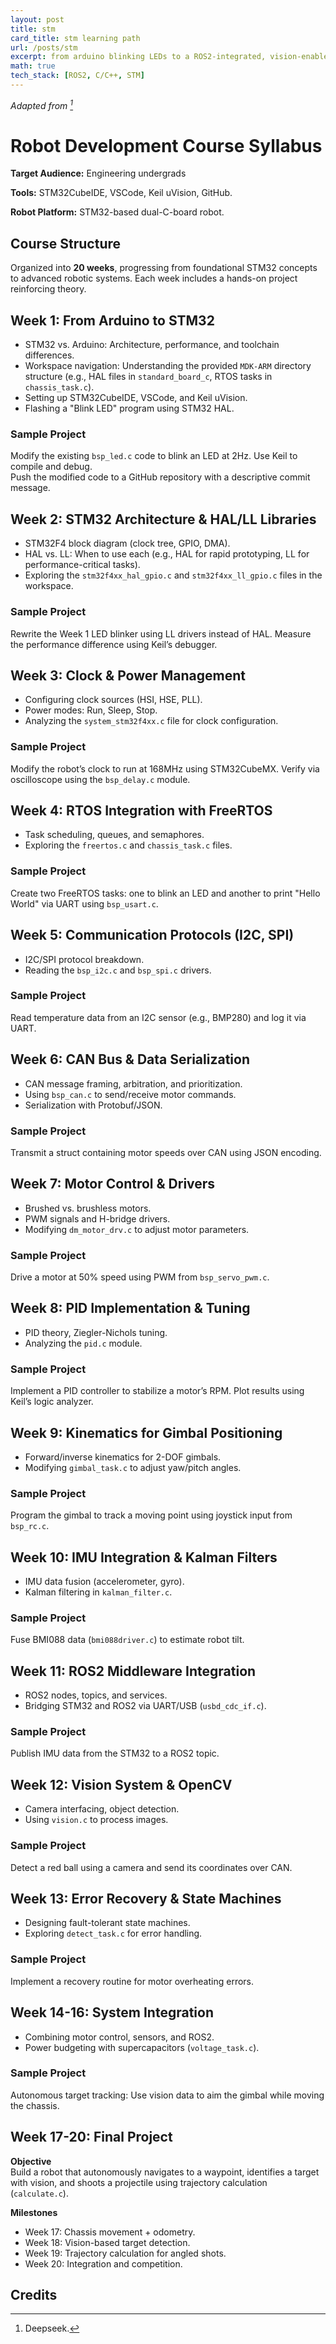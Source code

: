 ```yaml
---
layout: post
title: stm
card_title: stm learning path
url: /posts/stm
excerpt: from arduino blinking LEDs to a ROS2-integrated, vision-enabled autonomous robot
math: true
tech_stack: [ROS2, C/C++, STM]
---
```


*Adapted from [^1]*

# Robot Development Course Syllabus

**Target Audience:** Engineering undergrads

**Tools:** STM32CubeIDE, VSCode, Keil uVision, GitHub.

**Robot Platform:** STM32-based dual-C-board robot.

## Course Structure
Organized into **20 weeks**, progressing from foundational STM32 concepts to advanced robotic systems. Each week includes a hands-on project reinforcing theory.  


## Week 1: From Arduino to STM32

- STM32 vs. Arduino: Architecture, performance, and toolchain differences.  
- Workspace navigation: Understanding the provided `MDK-ARM` directory structure (e.g., HAL files in `standard_board_c`, RTOS tasks in `chassis_task.c`).  
- Setting up STM32CubeIDE, VSCode, and Keil uVision.  
- Flashing a "Blink LED" program using STM32 HAL.  

### Sample Project

Modify the existing `bsp_led.c` code to blink an LED at 2Hz. Use Keil to compile and debug.  
Push the modified code to a GitHub repository with a descriptive commit message.  

## **Week 2: STM32 Architecture & HAL/LL Libraries**  

- STM32F4 block diagram (clock tree, GPIO, DMA).  
- HAL vs. LL: When to use each (e.g., HAL for rapid prototyping, LL for performance-critical tasks).  
- Exploring the `stm32f4xx_hal_gpio.c` and `stm32f4xx_ll_gpio.c` files in the workspace.  

### Sample Project

Rewrite the Week 1 LED blinker using LL drivers instead of HAL. Measure the performance difference using Keil’s debugger.  

## Week 3: Clock & Power Management

- Configuring clock sources (HSI, HSE, PLL).  
- Power modes: Run, Sleep, Stop.  
- Analyzing the `system_stm32f4xx.c` file for clock configuration.  

### Sample Project
Modify the robot’s clock to run at 168MHz using STM32CubeMX. Verify via oscilloscope using the `bsp_delay.c` module.  

## Week 4: RTOS Integration with FreeRTOS

- Task scheduling, queues, and semaphores.  
- Exploring the `freertos.c` and `chassis_task.c` files.  

### Sample Project
Create two FreeRTOS tasks: one to blink an LED and another to print "Hello World" via UART using `bsp_usart.c`.  

## Week 5: Communication Protocols (I2C, SPI)

- I2C/SPI protocol breakdown.  
- Reading the `bsp_i2c.c` and `bsp_spi.c` drivers.  

### Sample Project
Read temperature data from an I2C sensor (e.g., BMP280) and log it via UART.  

## Week 6: CAN Bus & Data Serialization

- CAN message framing, arbitration, and prioritization.  
- Using `bsp_can.c` to send/receive motor commands.  
- Serialization with Protobuf/JSON.  

### Sample Project
Transmit a struct containing motor speeds over CAN using JSON encoding.  

## Week 7: Motor Control & Drivers

- Brushed vs. brushless motors.  
- PWM signals and H-bridge drivers.  
- Modifying `dm_motor_drv.c` to adjust motor parameters.  

### Sample Project
Drive a motor at 50% speed using PWM from `bsp_servo_pwm.c`.  

## Week 8: PID Implementation & Tuning

- PID theory, Ziegler-Nichols tuning.  
- Analyzing the `pid.c` module.  

### Sample Project
Implement a PID controller to stabilize a motor’s RPM. Plot results using Keil’s logic analyzer.  

## Week 9: Kinematics for Gimbal Positioning

- Forward/inverse kinematics for 2-DOF gimbals.  
- Modifying `gimbal_task.c` to adjust yaw/pitch angles.  

### Sample Project
Program the gimbal to track a moving point using joystick input from `bsp_rc.c`.  

## Week 10: IMU Integration & Kalman Filters

- IMU data fusion (accelerometer, gyro).  
- Kalman filtering in `kalman_filter.c`.  

### Sample Project
Fuse BMI088 data (`bmi088driver.c`) to estimate robot tilt.  

## Week 11: ROS2 Middleware Integration

- ROS2 nodes, topics, and services.  
- Bridging STM32 and ROS2 via UART/USB (`usbd_cdc_if.c`).  

### Sample Project
Publish IMU data from the STM32 to a ROS2 topic.  

## Week 12: Vision System & OpenCV

- Camera interfacing, object detection.  
- Using `vision.c` to process images.  

### Sample Project
Detect a red ball using a camera and send its coordinates over CAN.  

## Week 13: Error Recovery & State Machines

- Designing fault-tolerant state machines.  
- Exploring `detect_task.c` for error handling.  

### Sample Project
Implement a recovery routine for motor overheating errors.  

## Week 14-16: System Integration

- Combining motor control, sensors, and ROS2.  
- Power budgeting with supercapacitors (`voltage_task.c`).  

### Sample Project
Autonomous target tracking: Use vision data to aim the gimbal while moving the chassis.  

## Week 17-20: Final Project
**Objective**  
Build a robot that autonomously navigates to a waypoint, identifies a target with vision, and shoots a projectile using trajectory calculation (`calculate.c`).  

**Milestones**  
- Week 17: Chassis movement + odometry.  
- Week 18: Vision-based target detection.  
- Week 19: Trajectory calculation for angled shots.  
- Week 20: Integration and competition.  


## Credits

[^1]: Deepseek.
<!--Written by Jorge Porras (2025)-->